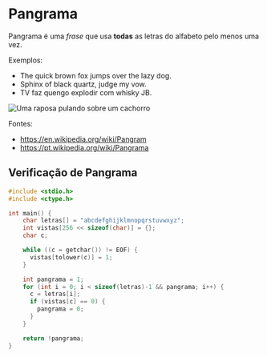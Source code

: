# Pangrama

Pangrama é uma *frase* que usa **todas** as letras do alfabeto pelo menos uma vez.

Exemplos:
- The quick brown fox jumps over the lazy dog.
- Sphinx of black quartz, judge my vow.
- TV faz quengo explodir com whisky JB.

![Uma raposa pulando sobre um cachorro](https://upload.wikimedia.org/wikipedia/commons/8/80/Fox_Jumping_Over_A_Dog_in_Signaling_for_Boys.png)

Fontes:
- <https://en.wikipedia.org/wiki/Pangram>
- <https://pt.wikipedia.org/wiki/Pangrama>


## Verificação de Pangrama

```c
#include <stdio.h>
#include <ctype.h>

int main() {
    char letras[] = "abcdefghijklmnopqrstuvwxyz";
    int vistas[256 << sizeof(char)] = {};
    char c;

    while ((c = getchar()) != EOF) {
      vistas[tolower(c)] = 1;
    }

    int pangrama = 1;
    for (int i = 0; i < sizeof(letras)-1 && pangrama; i++) {
      c = letras[i];
      if (vistas[c] == 0) {
        pangrama = 0;
      }
    }

    return !pangrama;
}

```
